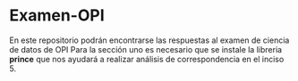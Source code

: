 # Examen-OPI
En este repositorio podrán encontrarse las respuestas al examen de ciencia de datos de OPI
Para la sección uno es necesario que se instale la libreria **prince** que nos ayudará a realizar análisis de correspondencia en el inciso 5.

